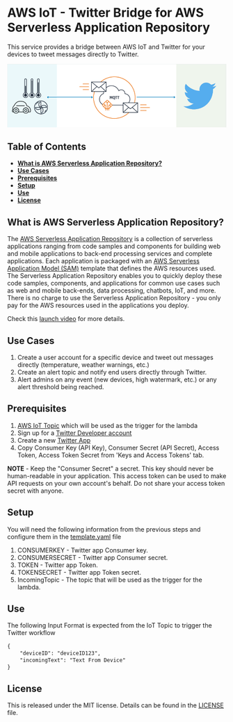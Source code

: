 # AWS IoT - Twitter Bridge for AWS Serverless Application Repository

This service provides a bridge between AWS IoT and Twitter for your devices to tweet messages directly to Twitter.

![AWS IoT - Twitter Bridge](twitter.png)

## Table of Contents
* **[What is AWS Serverless Application Repository?](#what-is-aws-serverless-application-repository)**
* **[Use Cases](#use-cases)**
* **[Prerequisites](#prerequisites)**
* **[Setup](#setup)**
* **[Use](#use)**
* **[License](#license)**

## What is AWS Serverless Application Repository?
The [AWS Serverless Application Repository](https://aws.amazon.com/serverless/serverlessrepo/) is a collection of serverless applications ranging from code samples and components for building web and mobile applications to back-end processing services and complete applications. Each application is packaged with an [AWS Serverless Application Model (SAM)](https://github.com/awslabs/serverless-application-model) template that defines the AWS resources used. The Serverless Application Repository enables you to quickly deploy these code samples, components, and applications for common use cases such as web and mobile back-ends, data processing, chatbots, IoT, and more.  There is no charge to use the Serverless Application Repository - you only pay for the AWS resources used in the applications you deploy.

Check this [launch video](https://youtu.be/ZguvcM_wqoo?t=1184) for more details.

## Use Cases
1. Create a user account for a specific device and tweet out messages directly (temperature, weather warnings, etc.)
1. Create an alert topic and notify end users directly through Twitter.
1. Alert admins on any event (new devices, high watermark, etc.) or any alert threshold being reached.

## Prerequisites
1. [AWS IoT Topic](http://docs.aws.amazon.com/iot/latest/developerguide/topics.html) which will be used as the trigger for the lambda
1. Sign up for a [Twitter Developer account](https://dev.twitter.com/)
1. Create a new [Twitter App](https://apps.twitter.com/)
1. Copy Consumer Key (API Key), Consumer Secret (API Secret), Access Token, Access Token Secret from 'Keys and Access Tokens' tab.

**NOTE** - Keep the "Consumer Secret" a secret. This key should never be human-readable in your application. This access token can be used to make API requests on your own account's behalf. Do not share your access token secret with anyone.

## Setup
You will need the following information from the previous steps and configure them in the [template.yaml](template.yaml) file
1. CONSUMERKEY - Twitter app Consumer key.
1. CONSUMERSECRET - Twitter app Consumer secret.
1. TOKEN - Twitter app Token.
1. TOKENSECRET - Twitter app Token secret.
1. IncomingTopic - The topic that will be used as the trigger for the lambda.

## Use
The following Input Format is expected from the IoT Topic to trigger the Twitter workflow
```
{
    "deviceID": "deviceID123",
    "incomingText": "Text From Device"
}
```

## License
This is released under the MIT license. Details can be found in the [LICENSE](LICENSE.md) file.
